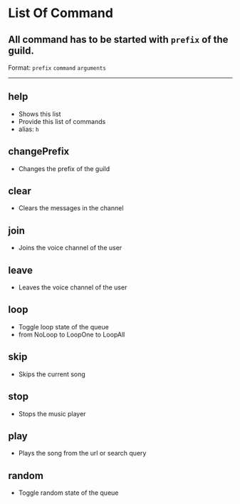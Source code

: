 # List Of Command

## All command has to be started with `prefix` of the guild.  

Format: `prefix` `command` `arguments`

---

## help

- Shows this list
- Provide this list of commands
- alias: `h`

## changePrefix

- Changes the prefix of the guild

## clear

- Clears the messages in the channel

## join

- Joins the voice channel of the user

## leave

- Leaves the voice channel of the user

## loop

- Toggle loop state of the queue
- from NoLoop to LoopOne to LoopAll

## skip

- Skips the current song

## stop

- Stops the music player

## play

- Plays the song from the url or search query

## random

- Toggle random state of the queue
